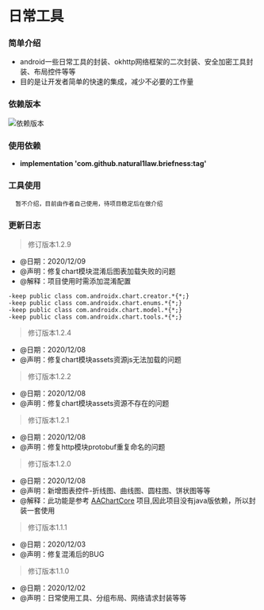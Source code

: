 日常工具
======

### 简单介绍
  * android一些日常工具的封装、okhttp网络框架的二次封装、安全加密工具封装、布局控件等等
  * 目的是让开发者简单的快速的集成，减少不必要的工作量

### 依赖版本 
  ![](https://jitpack.io/v/natural1law/briefness.svg "依赖版本")
### 使用依赖
  * **implementation 'com.github.natural1law.briefness:tag'**
  
### 工具使用
  ```
    暂不介绍，目前由作者自己使用，待项目稳定后在做介绍
  ```

### 更新日志

  > 修订版本1.2.9
  * @日期：2020/12/09
  * @声明：修复chart模块混淆后图表加载失败的问题
  * @解释：项目使用时需添加混淆配置
   ```
   -keep public class com.androidx.chart.creator.*{*;}
   -keep public class com.androidx.chart.enums.*{*;}
   -keep public class com.androidx.chart.model.*{*;}
   -keep public class com.androidx.chart.tools.*{*;}
   ```
  
  > 修订版本1.2.4
  * @日期：2020/12/08
  * @声明：修复chart模块assets资源js无法加载的问题
  
  > 修订版本1.2.2
  * @日期：2020/12/08
  * @声明：修复chart模块assets资源不存在的问题
  
  > 修订版本1.2.1
  * @日期：2020/12/08
  * @声明：修复http模块protobuf重复命名的问题

  > 修订版本1.2.0
  * @日期：2020/12/08
  * @声明：新增图表控件-折线图、曲线图、圆柱图、饼状图等等
  * @解释：此功能是参考 [AAChartCore](https://github.com/AAChartModel/AAChartCore "AAChartCore")  项目,因此项目没有java版依赖，所以封装一套使用

  > 修订版本1.1.1
  * @日期：2020/12/03
  * @声明：修复混淆后的BUG

  > 修订版本1.1.0
  * @日期：2020/12/02
  * @声明：日常使用工具、分组布局、网络请求封装等等
